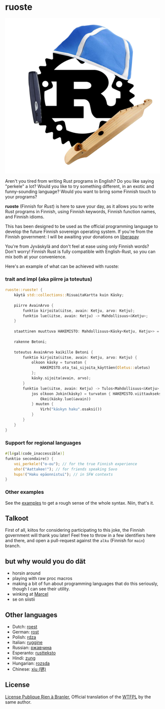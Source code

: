 # ruoste

![](https://github.com/vkoskiv/ruoste/raw/principale/logo.jpeg)

Aren't you tired from writing Rust programs in English? Do you like saying
"perkele" a lot? Would you like to try something different, in an exotic and
funny-sounding language? Would you want to bring some Finnish touch to your
programs?

**ruoste** (Finnish for _Rust_) is here to save your day, as it allows you to
write Rust programs in Finnish, using Finnish keywords, Finnish function names, 
and Finnish idioms.

This has been designed to be used as the official programming language to
develop the future Finnish sovereign operating system. If you're from the Finnish
government: I will be awaiting your donations on [liberapay](https://liberapay.com/bnjbvr/)

You're from Jyväskylä and don't feel at ease using only Finnish words? Don't worry!
Finnish Rust is fully compatible with English-Rust, so you can mix both at your
convenience.

Here's an example of what can be achieved with ruoste:

### trait and impl (aka piirre ja toteutus)

```rust
ruoste::ruoste! {
    käytä std::collections::RisuaitaKartta kuin Käsky;

    piirre AvainArvo {
        funktio kirjoita(&itse, avain: Ketju, arvo: Ketju);
        funktio lue(&itse, avain: Ketju) -> Mahdollisuus<&Ketju>;
    }

    staattinen muuttuva HAKEMISTO: Mahdollisuus<Käsky<Ketju, Ketju>> = EiMikään;

    rakenne Betoni;

    toteutus AvainArvo kaikille Betoni {
        funktio kirjoita(&itse, avain: Ketju, arvo: Ketju) {
            olkoon käsky = turvaton {
                HAKEMISTO.ota_tai_sijoita_käyttäen(Oletus::oletus)
            };
            käsky.sijoita(avain, arvo);
        }
        funktio lue(&itse, avain: Ketju) -> Tulos<Mahdollisuus<&Ketju>, Ketju> {
            jos olkoon Jokin(käsky) = turvaton { HAKEMISTO.viittaukseksi() } {
                Okei(käsky.lue(&avain))
            } muuten {
                Virh("käskyn haku".osaksi())
            }
        }
    }
}
```

### Support for regional languages

```rust
#[légal(code_inaccessible)]
funktio secondaire() {
    voi_perkele!("o-ou"); // for the true Finnish experience
    oho!("Aattakee!"); // for friends speaking Savo
    hups!("Haku epäonnistui"); // in SFW contexts
}
```

### Other examples

See the [examples](./examples/src/main.rs) to get a rough sense of the whole
syntax. Niin, that's it.

## Talkoot

First of all, kiitos for considering participating to this joke, the
Finnish government will thank you later! Feel free to throw in a few identifiers
here and there, and open a pull-request against the `alku` (Finnish for
`main`) branch.

## but why would you do dät

- horsin around
- playing with raw proc macros
- making a bit of fun about programming languages that do this seriously,
  though I can see their utility.
- winking at [Marcel](https://github.com/brouberol/marcel)
- se on siistii

## Other languages

- Dutch: [roest](https://github.com/jeroenhd/roest)
- German: [rost](https://github.com/michidk/rost)
- Polish: [rdza](https://github.com/phaux/rdza)
- Italian: [ruggine](https://github.com/DamianX/ruggine)
- Russian: [ржавчина](https://github.com/FluxIndustries/rzhavchina)
- Esperanto: [rustteksto](https://github.com/dscottboggs/rustteksto)
- Hindi: [zung](https://github.com/rishit-khandelwal/zung)
- Hungarian: [rozsda](https://github.com/jozsefsallai/rozsda)
- Chinese: [xiu (锈)](https://github.com/lucifer1004/xiu)

## License

[License Publique Rien à Branler](http://sam.zoy.org/lprab/),
Official translation of the [WTFPL](http://www.wtfpl.net/)
by the same author.
